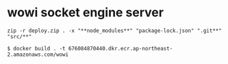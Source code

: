 # wowi socket engine server

```
zip -r deploy.zip . -x "**node_modules**" "package-lock.json" ".git**" "src/**"
```

```
$ docker build . -t 676084870440.dkr.ecr.ap-northeast-2.amazonaws.com/wowi
```
